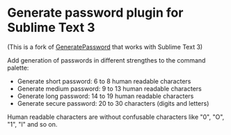 # Generate password plugin for Sublime Text 3

(This is a fork of [GeneratePassword](https://github.com/mhau/GeneratePassword) that works with Sublime Text 3)

Add generation of passwords in different strengthes to the command palette:

* Generate short password: 6 to 8 human readable characters
* Generate medium password: 9 to 13 human readable characters
* Generate long password: 14 to 19 human readable characters
* Generate secure password: 20 to 30 characters (digits and letters)

Human readable characters are without confusable characters like "0", "O", "1", "l" and so on.